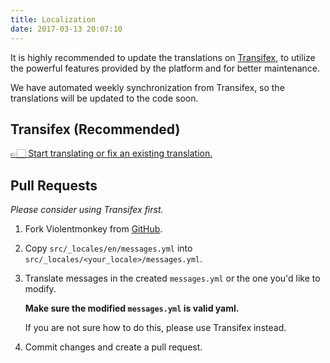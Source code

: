 ```yaml
---
title: Localization
date: 2017-03-13 20:07:10
---
```


It is highly recommended to update the translations on [Transifex](https://www.transifex.com/), to utilize the powerful features provided by the platform and for better maintenance.

We have automated weekly synchronization from Transifex, so the translations will be updated to the code soon.

## Transifex (Recommended)

[👉🏻 Start translating or fix an existing translation.
](https://www.transifex.com/violentmonkey/violentmonkey-nex/)

## Pull Requests

*Please consider using Transifex first.*

1. Fork Violentmonkey from [GitHub](https://github.com/violentmonkey/violentmonkey).
1. Copy `src/_locales/en/messages.yml` into `src/_locales/<your_locale>/messages.yml`.
1. Translate messages in the created `messages.yml` or the one you'd like to modify.

   **Make sure the modified `messages.yml` is valid yaml.**

   If you are not sure how to do this, please use Transifex instead.

1. Commit changes and create a pull request.
